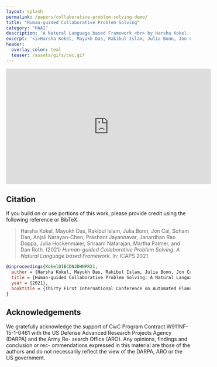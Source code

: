 ```yaml
---
layout: splash
permalink: /papers/collaborative-problem-solving-demo/
title: "Human-guided Collaborative Problem Solving"
category: "HAAI"
description: 'A Natural Language based Framework <br> by Harsha Kokel, Mayukh Das, Rakibul Islam, Julia Bonn, Jon Cai, Soham Dan, Anjali Narayan-Chen, Prashant Jayannavar, Janardhan Rao Doppa, Julia Hockenmaier, Sriraam Natarajan, Martha Palmer, Dan Roth, In Systems Demonstration Track at ICAPS 2021'
excerpt: '<i>Harsha Kokel, Mayukh Das, Rakibul Islam, Julia Bonn, Jon Cai, Soham Dan, Anjali Narayan-Chen, Prashant Jayannavar, Janardhan Rao Doppa, Julia Hockenmaier, Sriraam Natarajan, Martha Palmer, Dan Roth</i><br/><br/>{::nomarkdown}  <a href="/assets/pdfs/Kokel-ICAPS2021-demo.pdf" class="btn btn--light-outline btn--large"><i class="fas fa-file-pdf"></i> Paper</a>  <a href="https://youtu.be/q1pWe4aahF0" target="_blank" class="btn btn--light-outline btn--large"><i class="fab fa-youtube"></i> Video</a>{:/nomarkdown}'
header:
  overlay_color: teal  
  teaser: /assets/gifs/cwc.gif
---
```



<iframe width="560" height="315" src="https://www.youtube.com/embed/q1pWe4aahF0" title="YouTube video player" frameborder="0" allow="accelerometer; autoplay; clipboard-write; encrypted-media; gyroscope; picture-in-picture" allowfullscreen></iframe>





## Citation

If you build on or use portions of this work, please provide credit using the following reference or BibTeX.

> Harsha Kokel, Mayukh Das, Rakibul Islam, Julia Bonn, Jon Cai, Soham Dan, Anjali Narayan-Chen, Prashant Jayannavar, Janardhan Rao Doppa, Julia Hockenmaier, Sriraam Natarajan, Martha Palmer, and Dan Roth. (2021) *Human-guided Collaborative Problem Solving: A Natural Language based Framework*. In: ICAPS 2021.

```bibtex
@inproceedings{KokelDIBCDNJDHNPR21,
  author = {Harsha Kokel, Mayukh Das, Rakibul Islam, Julia Bonn, Jon Cai, Soham Dan, Anjali Narayan-Chen, Prashant Jayannavar, Janardhan Rao Doppa, Julia Hockenmaier, Sriraam Natarajan, Martha Palmer, Dan Roth},
  title = {Human-guided Collaborative Problem Solving: A Natural Language based Framework},
  year = {2021},
  booktitle = {Thirty First International Conference on Automated Planning and Scheduling ({ICAPS})}
}
```

## Acknowledgements

We gratefully acknowledge the support of CwC Program Contract W911NF-15-1-0461 with the US Defense Advanced Research Projects Agency (DARPA) and the Army Re- search Office (ARO). Any opinions, findings and conclusion or rec- ommendations expressed in this material are those of the authors and do not necessarily reflect the view of the DARPA, ARO or the US government.